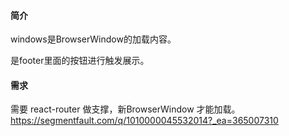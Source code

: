 #### 简介

windows是BrowserWindow的加载内容。

是footer里面的按钮进行触发展示。

#### 需求

需要
react-router 做支撑，新BrowserWindow 才能加载。
https://segmentfault.com/q/1010000045532014?_ea=365007310



